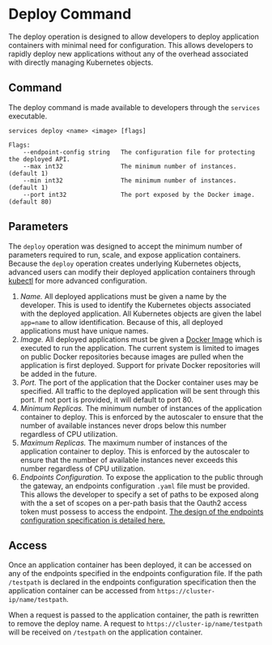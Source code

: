 # Deploy Command

The deploy operation is designed to allow developers to deploy application containers with minimal need for configuration. This allows developers to rapidly deploy new applications without any of the overhead associated with directly managing Kubernetes objects.

## Command

The deploy command is made available to developers through the `services` executable.

```
services deploy <name> <image> [flags]

Flags:
    --endpoint-config string   The configuration file for protecting the deployed API.
    --max int32                The minimum number of instances. (default 1)
    --min int32                The minimum number of instances. (default 1)
    --port int32               The port exposed by the Docker image. (default 80)
```

## Parameters

The `deploy` operation was designed to accept the minimum number of parameters required to run, scale, and expose application containers. Because the `deploy` operation creates underlying Kubernetes objects, advanced users can modify their deployed application containers through [kubectl](https://kubernetes.io/docs/reference/kubectl/overview/) for more advanced configuration.

1. *Name.* All deployed applications must be given a name by the developer. This is used to identify the Kubernetes objects associated with the deployed application. All Kubernetes objects are given the label `app=name` to allow identification. Because of this, all deployed applications must have unique names.
2. *Image.* All deployed applications must be given a [Docker Image](https://docs.docker.com/get-started/part2/) which is executed to run the application. The current system is limited to images on public Docker repositories because images are pulled when the application is first deployed. Support for private Docker repositories will be added in the future.
3. *Port.* The port of the application that the Docker container uses may be specified. All traffic to the deployed application will be sent through this port. If not port is provided, it will default to port 80.
4. *Minimum Replicas.* The minimum number of instances of the application container to deploy. This is enforced by the autoscaler to ensure that the number of available instances never drops below this number regardless of CPU utilization.
5. *Maximum Replicas.* The maximum number of instances of the application container to deploy. This is enforced by the autoscaler to ensure that the number of available instances never exceeds this number regardless of CPU utilization.
6. *Endpoints Configuration.* To expose the application to the public through the gateway, an endpoints configuration `.yaml` file must be provided. This allows the developer to specify a set of paths to be exposed along with the a set of scopes on a per-path basis that the Oauth2 access token must possess to access the endpoint. [The design of the endpoints configuration specification is detailed here.](./endpoints-file.md)

## Access

Once an application container has been deployed, it can be accessed on any of the endpoints specified in the endpoints configuration file. If the path `/testpath` is declared in the endpoints configuration specification then the application container can be accessed from `https://cluster-ip/name/testpath`.

When a request is passed to the application container, the path is rewritten to remove the deploy name. A request to `https://cluster-ip/name/testpath` will be received on `/testpath` on the application container.
